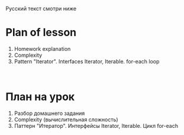 Русский текст смотри ниже

# Plan of lesson <br/>
1. Homework explanation  <br/>
2. Complexity  <br/>
3. Pattern "Iterator". Interfaces Iterator, Iterable. for-each loop  <br/>

<br/>

# План на урок <br/>
1. Разбор домашнего задания  <br/>
2. Complexity (вычислительная сложность)  <br/>
3. Паттерн "Итератор". Интерфейсы Iterator, Iterable. Цикл for-each  <br/>
